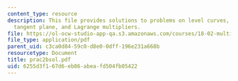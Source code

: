 ```yaml
---
content_type: resource
description: This file provides solutions to problems on level curves, partial derivatives,
  tangent plane, and Lagrange multipliers.
file: https://ol-ocw-studio-app-qa.s3.amazonaws.com/courses/18-02-multivariable-calculus-spring-2006/6255d3f167d6eb86abeafd504fb05422_prac2bsol.pdf
file_type: application/pdf
parent_uid: c3ca0d84-59c0-d8e0-0dff-196e231a668b
resourcetype: Document
title: prac2bsol.pdf
uid: 6255d3f1-67d6-eb86-abea-fd504fb05422
---
```

